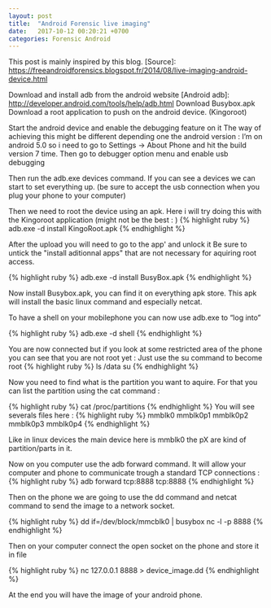 ```yaml
---
layout: post
title:  "Android Forensic live imaging"
date:   2017-10-12 00:20:21 +0700
categories: Forensic Android
---
```

This post is mainly inspired by this blog.
[Source]: https://freeandroidforensics.blogspot.fr/2014/08/live-imaging-android-device.html

Download and install adb from the android website
[Android adb]: http://developer.android.com/tools/help/adb.html
Download Busybox.apk
Download a root application to push on the android device. (Kingoroot)

Start the android device and enable the debugging feature on it
The way of achieving this might be different depending one the android version :
I’m on android 5.0 so i need to go to Settings -> About Phone and hit the build version 7 time.
Then go to debugger option menu and enable usb debugging

Then run the adb.exe devices command.
If you can see a devices we can start to set everything up. (be sure to accept the usb connection when you plug your phone to your computer)

Then we need to root the device using an apk.
Here i will try doing this with the Kingoroot application (might not be the best : )
{% highlight ruby %}
adb.exe -d install KingoRoot.apk
{% endhighlight %}

After the upload you will need to go to the app' and unlock it
Be sure to untick the "install aditionnal apps" that are not necessary for aquiring root access.

{% highlight ruby %}
adb.exe -d install BusyBox.apk
{% endhighlight %}

Now install Busybox.apk, you can find it on everything apk store.
This apk will install the basic linux command and especially netcat.

To have a shell on your mobilephone you can now use adb.exe to “log into”

{% highlight ruby %}
adb.exe -d shell
{% endhighlight %}

You are now connected but if you look at some restricted area of the phone you can see that you are not root yet :
Just use the su command to become root
{% highlight ruby %}
ls /data
su
{% endhighlight %}

Now you need to find what is the partition you want to aquire.
For that you can list the partition using the cat command :

{% highlight ruby %}
cat /proc/partitions
{% endhighlight %}
You will see severals files here :
{% highlight ruby %}
mmblk0
mmblk0p1
mmblk0p2
mmblk0p3
mmblk0p4
{% endhighlight %}

Like in linux devices the main device here is mmblk0 the pX are kind of partition/parts in it.

Now on you computer use the adb forward command.
It will allow your computer and phone to communicate trough a standard TCP connections :
{% highlight ruby %}
adb forward tcp:8888 tcp:8888
{% endhighlight %}

Then on the phone we are going to use the dd command and netcat command to send the image to a network socket.

{% highlight ruby %}
dd if=/dev/block/mmcblk0 | busybox nc -l -p 8888
{% endhighlight %}

Then on your computer connect the open socket on the phone and store it in file

{% highlight ruby %}
nc 127.0.0.1 8888 > device_image.dd
{% endhighlight %}

At the end you will have the image of your android phone.

[Naykisec GitHub repo]: [jekyll-gh].

[jekyll-gh]:   https://github.com/NaykiSec
